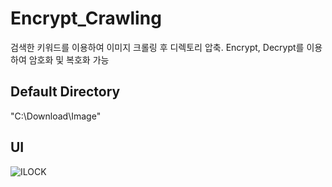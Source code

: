 # Encrypt_Crawling
검색한 키워드를 이용하여 이미지 크롤링 후 디렉토리 압축.
Encrypt, Decrypt를 이용하여 암호화 및 복호화 가능 

## Default Directory 
"C:\Download\Image" 

## UI
![ILOCK](https://user-images.githubusercontent.com/102271691/213591624-d9a8cee8-e780-4659-bb09-0fbfaf17f766.png)

